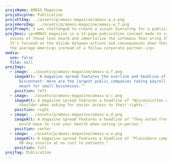 ```yaml
---
projsName: AMASS Magazine
projsDscplne: Publication
projsFtImg: ../assets/p/amass-magazine/amass-w_a.png
projsHeroImg: ../assets/p/amass-magazine/amass-w_f.png
projPrompt: I was challenged to create a visual hierarchy for a publication.
projDesc: <p>AMASS magazine is a 14-page publication concept made to capture the
  voices of those less heard and immortalize the infamous that wring them dry.
  It's focused on the divide between actions and consequences when they affect
  the average American instead of a fellow corporate partner.</p>
media:
  use: false
  file: null
projImgs:
  - image: ../assets/p/amass-magazine/amass-w_f.png
    imageAlt: 'A magazine spread features the overline and headline of "Featured
      Discontent: Here are the largest public companies taking payroll loans
      meant for small businesses."'
    position: left
  - image: ../assets/p/amass-magazine/amass-w_c.png
    imageAlt: A magazine spread features a headline of "Wisconsinites given the cold
      shoulder when asking for easier access to their rights."
    position: right
  - image: ../assets/p/amass-magazine/amass-w_d.png
    imageAlt: A magazine spread features a headline of "They voted from home so you
      would have to risk your health when voting in-person."
    position: center
  - image: ../assets/p/amass-magazine/amass-w_e.png
    imageAlt: A magazine spread features a headline of "Plainsboro company offering
      90-day insulin at no cost to patients."
    position: full
projTag: Publication
---
```

